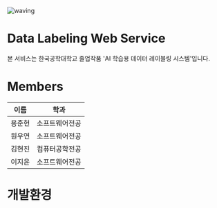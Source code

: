 ![waving](https://capsule-render.vercel.app/api?type=waving&height=200&text=Data%20Labeling%20Web%20Service%20&fontAlign=80&fontAlignY=40&color=gradient)

# Data Labeling Web Service
본 서비스는 한국공학대학교 졸업작품 'AI 학습용 데이터 레이블링 시스템'입니다. 

# Members
이름|학과
---|---
용준현|소프트웨어전공
원우연|소프트웨어전공
김현진|컴퓨터공학전공
이지윤|소프트웨어전공

# 개발환경
